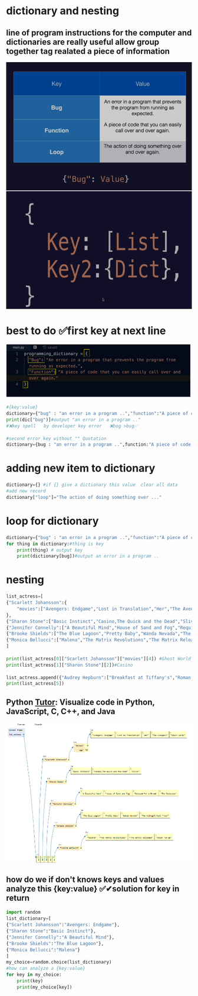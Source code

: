 # dictionary and nesting 

## line of program instructions for the computer and dictionaries are really useful allow group together tag realated a piece of information

![dictonary](https://raw.githubusercontent.com/wer340/python-angelayu/main/day-9/image/dictonarya.png)

# best to do ✅first key at next line    

![besttodo](https://raw.githubusercontent.com/wer340/python-angelayu/main/day-9/image/besttodo.png)

```python
#{key:value}  
dictionary={"bug" : "an error in a program ..","function":"A piece of code taht you can "} 
print(dic["bug")]#output "an error in a program .."
#❌key spell   by developer key error   ❌bog >bug✅

#second error key without "" Quotation  
dictionary={bug : "an error in a program ..",function:"A piece of code taht you can "}
```
# adding new item to dictionary
```python
dictionary={} #if {} give a dictionary this value  clear all data 
#add new record
dictionary["loop"]="The action of doing something over ..."
```
# loop for dictionary 
```python
dictionary={"bug" : "an error in a program ..","function":"A piece of code taht you can "} 
for thing in dictionary:#thing is key 
	print(thing) # output key
	print(dictionary[bug])#output an error in a program ..
  ```
  
# nesting
```python
list_actress=[
{"Scarlett Johansson":{
    "movies":["Avengers: Endgame","Lost in Translation","Her","The Avengers","Ghost World"],"age":38}
},
{"Sharon Stone":["Basic Instinct","Casino,The Quick and the Dead","Sliver"]},
{"Jennifer Connelly":["A Beautiful Mind","House of Sand and Fog","Requiem for a Dream","The Rocketeer"]},
{"Brooke Shields":["The Blue Lagoon","Pretty Baby","Wanda Nevada","The Midnight Meat Train"]},
{"Monica Bellucci":["Malena","The Matrix Revolutions","The Matrix Reloaded","Shoot 'Em Up"]}
]

print(list_actress[0]["Scarlett Johansson"]["movies"][4]) #Ghost World 
print(list_actress[1]["Sharon Stone"][2])#Casino

list_actress.append({"Audrey Hepburn":["Breakfast at Tiffany's","Roman Holiday","Charade","My Fair Lady"]})
print(list_actress[5])
```
## Python [Tutor](https://pythontutor.com/): Visualize code in Python, JavaScript, C, C++, and Java
![data srtucture](https://raw.githubusercontent.com/wer340/python-angelayu/main/day-9/image/Visualize%20png.png)

## how do we if don't knows keys and values analyze this {key:value} ✅✔solution for key in return
```python
import random
list_dictionary=[
{"Scarlett Johansson":"Avengers: Endgame"},
{"Sharon Stone":"Basic Instinct"},
{"Jennifer Connelly":"A Beautiful Mind"},
{"Brooke Shields":"The Blue Lagoon"},
{"Monica Bellucci":"Malena"}
]
my_choice=random.choice(list_dictionary)
#how can analyze a {key:value}
for key in my_choice:
	print(key)
	print(my_choice[key])
```

